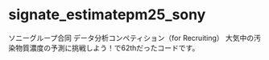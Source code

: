 # signate_estimatepm25_sony
ソニーグループ合同 データ分析コンペティション（for Recruiting） 大気中の汚染物質濃度の予測に挑戦しよう！で62thだったコードです。
